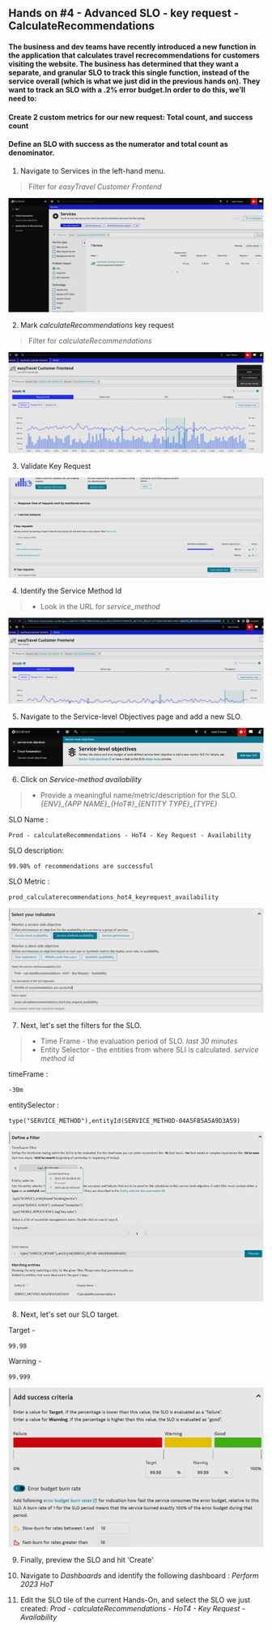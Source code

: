 ## Hands on #4 - Advanced SLO - key request - CalculateRecommendations

#### The business and dev teams have recently introduced a new function in the application that calculates travel recrecommendations for customers visiting the website. The business has determined that they want a separate, and granular SLO to track this single function, instead of the service overall (which is what we just did in the previous hands on). They want to track an SLO with a .2% error budget.In order to do this, we’ll need to: 
#### Create 2 custom metrics for our new request: Total count, and success count
#### Define an SLO with success as the numerator and total count as denominator. 

1. Navigate to Services in the left-hand menu.
> Filter for *easyTravel Customer Frontend*

![](../../assets/images/handson4_1.png)

2. Mark *calculateRecommendations* key request
> Filter for *calculateRecommendations*

![](../../assets/images/handson4_2.png)

3. Validate Key Request

![](../../assets/images/handson4_3.png)

4. Identify the Service Method Id
> - Look in the URL for *service_method*

![](../../assets/images/handson4_4.png)

5. Navigate to the Service-level Objectives page and add a new SLO. 

![](../../assets/images/handson4_5.png)

6. Click on *Service-method availability*
> - Provide a meaningful name/metric/description for the SLO. *{ENV}\_{APP NAME}\_{HoT#}\_{ENTITY TYPE}\_{TYPE}*


SLO Name : 
```
Prod - calculateRecommendations - HoT4 - Key Request - Availability
```

SLO description:
```
99.98% of recommendations are successful
```

SLO Metric : 
```
prod_calculaterecommendations_hot4_keyrequest_availability
```

![](../../assets/images/handson4_6.png)


7. Next, let's set the filters for the SLO.
> - Time Frame - the evaluation period of SLO. *last 30 minutes* </br>
> - Entity Selector - the entities from where SLI is calculated. *service method id*</br>

timeFrame : 
```
-30m
```

entitySelector : 
```
type("SERVICE_METHOD"),entityId(SERVICE_METHOD-04A5FB5A5A9D3A59)
```

![](../../assets/images/handson4_7.png)

8. Next, let's set our SLO target.

Target - 
```
99.98
```

Warning - 
```
99.999
```

![](../../assets/images/handson4_8.png)

9. Finally, preview the SLO and hit 'Create'

10. Navigate to *Dashboards* and identify the following dashboard : *Perform 2023 HoT*

11. Edit the SLO tile of the current Hands-On, and select the SLO we just created: *Prod - calculateRecommendations - HoT4 - Key Request - Availability*